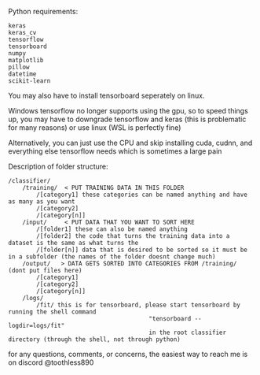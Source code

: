 Python requirements:

    keras
    keras_cv
    tensorflow
    tensorboard
    numpy
    matplotlib
    pillow
    datetime
    scikit-learn
You may also have to install tensorboard seperately on linux.

Windows tensorflow no longer supports using the gpu, so to speed things up, you may have to downgrade tensorflow and keras (this is problematic for many reasons) or use linux (WSL is perfectly fine) 

Alternatively, you can just use the CPU and skip installing cuda, cudnn, and everything else tensorflow needs which is sometimes a large pain

Description of folder structure:

    /classifier/
        /training/  < PUT TRAINING DATA IN THIS FOLDER
            /[category1] these categories can be named anything and have as many as you want
            /[category2]  
            /[category[n]]
        /input/     < PUT DATA THAT YOU WANT TO SORT HERE 
            /[folder1] these can also be named anything
            /[folder2] the code that turns the training data into a dataset is the same as what turns the
            /[folder[n]] data that is desired to be sorted so it must be in a subfolder (the names of the folder doesnt change much)
        /output/   > DATA GETS SORTED INTO CATEGORIES FROM /training/ (dont put files here)
            /[category1]
            /[category2]  
            /[category[n]]
        /logs/
            /fit/ this is for tensorboard, please start tensorboard by running the shell command 
                                            "tensorboard --logdir=logs/fit" 
                                            in the root classifier directory (through the shell, not through python)

for any questions, comments, or concerns, the easiest way to reach me is on discord @toothless890
